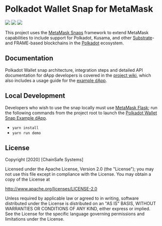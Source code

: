 # Polkadot Wallet Snap for MetaMask

![](https://github.com/chainsafe/metamask-snap-polkadot/workflows/ci/badge.svg)
![](https://img.shields.io/github/issues-raw/chainsafe/metamask-snap-polkadot)
![](https://img.shields.io/github/license/chainsafe/metamask-snap-polkadot)

This project uses the [MetaMask Snaps](https://metamask.io/snaps/) framework to extend MetaMask
capabilities to include support for Polkadot, Kusama, and other
[Substrate](https://docs.substrate.io/)- and FRAME-based blockchains in the
[Polkadot](https://www.polkadot.network/) ecosystem.

## Documentation

Polkadot Wallet snap architecture, integration steps and detailed API documentation for dApp
developers is covered in the
[project wiki](https://github.com/ChainSafe/metamask-snap-polkadot/wiki), which also includes a
usage guide for the [example dApp](https://polkadot.snap.chainsafe.io/).

## Local Development

Developers who wish to use the snap locally must use [MetaMask Flask](https://metamask.io/flask/);
run the following commands from the project root to launch the
[Polkadot Wallet Snap Example dApp](https://github.com/ChainSafe/metamask-snap-polkadot/tree/master/packages/example).

- `yarn install`
- `yarn run demo`


## License

Copyright [2020] [ChainSafe Systems]

Licensed under the Apache License, Version 2.0 (the "License");
you may not use this file except in compliance with the License.
You may obtain a copy of the License at

   http://www.apache.org/licenses/LICENSE-2.0

Unless required by applicable law or agreed to in writing, software
distributed under the License is distributed on an "AS IS" BASIS,
WITHOUT WARRANTIES OR CONDITIONS OF ANY KIND, either express or implied.
See the License for the specific language governing permissions and
limitations under the License.
